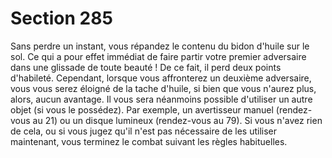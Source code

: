 # Section 285

Sans perdre un instant, vous répandez le contenu du bidon 
d'huile sur le sol. Ce qui a pour effet immédiat de faire partir 
votre premier adversaire dans une glissade de toute beauté ! De 
ce fait, il perd deux points d'habileté. Cependant, lorsque vous 
affronterez un deuxième adversaire, vous vous serez éloigné de la 
tache d'huile, si bien que vous n'aurez plus, alors, aucun 
avantage. Il vous sera néanmoins possible d'utiliser un autre 
objet (si vous le possédez). Par exemple, un avertisseur manuel 
(rendez-vous au 21) ou un disque lumineux (rendez-vous au 79). 
Si vous n'avez rien de cela, ou si vous jugez qu'il n'est pas 
nécessaire de les utiliser maintenant, vous terminez le combat 
suivant les règles habituelles.